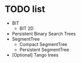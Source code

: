 # TODO list
* BIT
	* BIT 2D
* Persistent Binary Search Trees
* SegmentTree
	* Compact SegmentTree
	* Persistent SegmentTree
* [Optional] Tango trees
